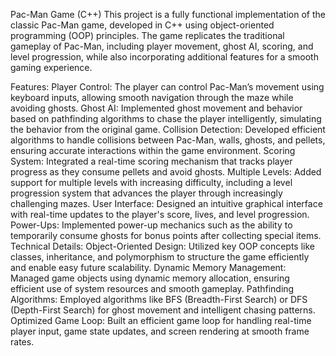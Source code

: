 Pac-Man Game (C++)
This project is a fully functional implementation of the classic Pac-Man game, developed in C++ using object-oriented programming (OOP) principles. The game replicates the traditional gameplay of Pac-Man, including player movement, ghost AI, scoring, and level progression, while also incorporating additional features for a smooth gaming experience.

Features:
Player Control: The player can control Pac-Man’s movement using keyboard inputs, allowing smooth navigation through the maze while avoiding ghosts.
Ghost AI: Implemented ghost movement and behavior based on pathfinding algorithms to chase the player intelligently, simulating the behavior from the original game.
Collision Detection: Developed efficient algorithms to handle collisions between Pac-Man, walls, ghosts, and pellets, ensuring accurate interactions within the game environment.
Scoring System: Integrated a real-time scoring mechanism that tracks player progress as they consume pellets and avoid ghosts.
Multiple Levels: Added support for multiple levels with increasing difficulty, including a level progression system that advances the player through increasingly challenging mazes.
User Interface: Designed an intuitive graphical interface with real-time updates to the player's score, lives, and level progression.
Power-Ups: Implemented power-up mechanics such as the ability to temporarily consume ghosts for bonus points after collecting special items.
Technical Details:
Object-Oriented Design: Utilized key OOP concepts like classes, inheritance, and polymorphism to structure the game efficiently and enable easy future scalability.
Dynamic Memory Management: Managed game objects using dynamic memory allocation, ensuring efficient use of system resources and smooth gameplay.
Pathfinding Algorithms: Employed algorithms like BFS (Breadth-First Search) or DFS (Depth-First Search) for ghost movement and intelligent chasing patterns.
Optimized Game Loop: Built an efficient game loop for handling real-time player input, game state updates, and screen rendering at smooth frame rates.


